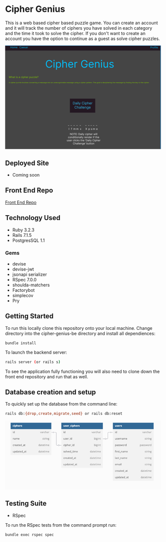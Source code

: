# Cipher Genius

This is a web based cipher based puzzle game. You can create an account and it will track the number of ciphers you have solved in each category and the time it took to solve the cipher. If you don't want to create an account you have the option to continue as a guest as solve cipher puzzles.

![homepage image](cipher_genius_homepage.png)

## Deployed Site
- Coming soon

## Front End Repo
[Front End Repo](https://github.com/MiTOBrien/cipher_genius_fe/tree/main)

## Technology Used
* Ruby 3.2.3
* Rails 7.1.5
* PostgresSQL 1.1

### Gems
* devise
* devise-jwt
* jsonapi serializer
* RSpec 7.0.0
* shoulda-matchers
* Factorybot
* simplecov
* Pry

## Getting Started
To run this locally clone this repository onto your local machine. Change directory into the cipher-genius-be directory and install all dependiences:
```
bundle install
```

To launch the backend server:
```sh
rails server (or rails s)
```

To see the application fully functioning you will also need to clone down the front end repository and run that as well.

## Database creation and setup
To quickly set up the database from the command line:
```sh
rails db:{drop,create,migrate,seed} or rails db:reset
```

![db schema](cipher_genius_db_schema.png)

## Testing Suite
* RSpec

To run the RSpec tests from the command prompt run:
```sh
bundle exec rspec spec
```